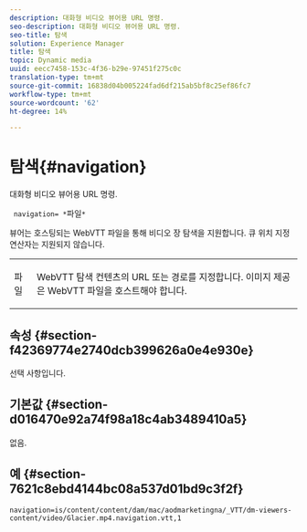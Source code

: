 ```yaml
---
description: 대화형 비디오 뷰어용 URL 명령.
seo-description: 대화형 비디오 뷰어용 URL 명령.
seo-title: 탐색
solution: Experience Manager
title: 탐색
topic: Dynamic media
uuid: eecc7458-153c-4f36-b29e-97451f275c0c
translation-type: tm+mt
source-git-commit: 16838d04b005224fad6df215ab5bf8c25ef86fc7
workflow-type: tm+mt
source-wordcount: '62'
ht-degree: 14%

---
```



# 탐색{#navigation}

대화형 비디오 뷰어용 URL 명령.

` navigation= *`파일`*`

뷰어는 호스팅되는 WebVTT 파일을 통해 비디오 장 탐색을 지원합니다. 큐 위치 지정 연산자는 지원되지 않습니다.

<table id="table_C616483932C2482CA9794DDD7313FD7C"> 
 <tbody> 
  <tr> 
   <td colname="col1"> <p> <span class="codeph"> <span class="varname"> 파일</span> </span> </p> </td> 
   <td colname="col2"> <p> WebVTT 탐색 컨텐츠의 URL 또는 경로를 지정합니다. 이미지 제공은 WebVTT 파일을 호스트해야 합니다. </p> </td> 
  </tr> 
 </tbody> 
</table>

## 속성 {#section-f42369774e2740dcb399626a0e4e930e}

선택 사항입니다.

## 기본값 {#section-d016470e92a74f98a18c4ab3489410a5}

없음.

## 예 {#section-7621c8ebd4144bc08a537d01bd9c3f2f}

```
navigation=is/content/content/dam/mac/aodmarketingna/_VTT/dm-viewers-content/video/Glacier.mp4.navigation.vtt,1
```


